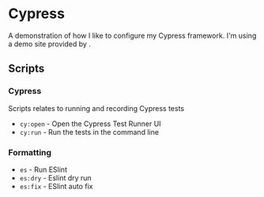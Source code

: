 # Cypress
A demonstration of how I like to configure my Cypress framework.
I'm using a demo site provided by <someone>.
## Scripts
### Cypress
Scripts relates to running and recording Cypress tests
- `cy:open` - Open the Cypress Test Runner UI
- `cy:run`  - Run the tests in the command line
### Formatting
- `es` - Run ESlint
- `es:dry` - Eslint dry run
- `es:fix` - ESlint auto fix
